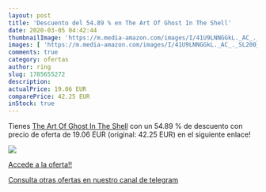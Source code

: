 ```yaml
---
layout: post
title: 'Descuento del 54.89 % en The Art Of Ghost In The Shell'
date: 2020-03-05 04:42:44
thumbnailImage: 'https://m.media-amazon.com/images/I/41U9LNNGGkL._AC_._SL200_.jpg'
images: [ 'https://m.media-amazon.com/images/I/41U9LNNGGkL._AC_._SL200_.jpg' ]
comments: true
category: ofertas
author: ring
slug: 1785655272
description:
actualPrice: 19.06 EUR
comparePrice: 42.25 EUR
inStock: true
---
```


Tienes [The Art Of Ghost In The Shell](https://www.amazon.com/dp/1785655272/?tag=redken08-20) con un 54.89 % de descuento con precio de oferta de 19.06 EUR (original: 42.25 EUR) en el siguiente enlace!

[![](https://m.media-amazon.com/images/I/41U9LNNGGkL._AC_._SL200_.jpg)](https://www.amazon.com/dp/1785655272/?tag=redken08-20)

[Accede a la oferta!!](https://www.amazon.com/dp/1785655272/?tag=redken08-20)

[Consulta otras ofertas en nuestro canal de telegram](https://t.me/s/ofertas25)
